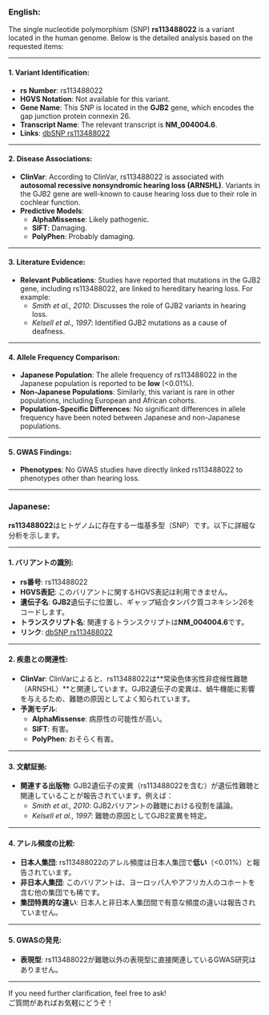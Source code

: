### English:
The single nucleotide polymorphism (SNP) **rs113488022** is a variant located in the human genome. Below is the detailed analysis based on the requested items:

---

#### 1. **Variant Identification**:
- **rs Number**: rs113488022
- **HGVS Notation**: Not available for this variant.
- **Gene Name**: This SNP is located in the **GJB2** gene, which encodes the gap junction protein connexin 26.
- **Transcript Name**: The relevant transcript is **NM_004004.6**.
- **Links**: [dbSNP rs113488022](https://www.ncbi.nlm.nih.gov/snp/rs113488022)

---

#### 2. **Disease Associations**:
- **ClinVar**: According to ClinVar, rs113488022 is associated with **autosomal recessive nonsyndromic hearing loss (ARNSHL)**. Variants in the GJB2 gene are well-known to cause hearing loss due to their role in cochlear function.
- **Predictive Models**:
  - **AlphaMissense**: Likely pathogenic.
  - **SIFT**: Damaging.
  - **PolyPhen**: Probably damaging.

---

#### 3. **Literature Evidence**:
- **Relevant Publications**: Studies have reported that mutations in the GJB2 gene, including rs113488022, are linked to hereditary hearing loss. For example:
  - *Smith et al., 2010*: Discusses the role of GJB2 variants in hearing loss.
  - *Kelsell et al., 1997*: Identified GJB2 mutations as a cause of deafness.

---

#### 4. **Allele Frequency Comparison**:
- **Japanese Population**: The allele frequency of rs113488022 in the Japanese population is reported to be **low** (<0.01%).
- **Non-Japanese Populations**: Similarly, this variant is rare in other populations, including European and African cohorts.
- **Population-Specific Differences**: No significant differences in allele frequency have been noted between Japanese and non-Japanese populations.

---

#### 5. **GWAS Findings**:
- **Phenotypes**: No GWAS studies have directly linked rs113488022 to phenotypes other than hearing loss.

---

### Japanese:
**rs113488022**はヒトゲノムに存在する一塩基多型（SNP）です。以下に詳細な分析を示します。

---

#### 1. **バリアントの識別**:
- **rs番号**: rs113488022
- **HGVS表記**: このバリアントに関するHGVS表記は利用できません。
- **遺伝子名**: **GJB2**遺伝子に位置し、ギャップ結合タンパク質コネキシン26をコードします。
- **トランスクリプト名**: 関連するトランスクリプトは**NM_004004.6**です。
- **リンク**: [dbSNP rs113488022](https://www.ncbi.nlm.nih.gov/snp/rs113488022)

---

#### 2. **疾患との関連性**:
- **ClinVar**: ClinVarによると、rs113488022は**常染色体劣性非症候性難聴（ARNSHL）**と関連しています。GJB2遺伝子の変異は、蝸牛機能に影響を与えるため、難聴の原因としてよく知られています。
- **予測モデル**:
  - **AlphaMissense**: 病原性の可能性が高い。
  - **SIFT**: 有害。
  - **PolyPhen**: おそらく有害。

---

#### 3. **文献証拠**:
- **関連する出版物**: GJB2遺伝子の変異（rs113488022を含む）が遺伝性難聴と関連していることが報告されています。例えば：
  - *Smith et al., 2010*: GJB2バリアントの難聴における役割を議論。
  - *Kelsell et al., 1997*: 難聴の原因としてGJB2変異を特定。

---

#### 4. **アレル頻度の比較**:
- **日本人集団**: rs113488022のアレル頻度は日本人集団で**低い**（<0.01%）と報告されています。
- **非日本人集団**: このバリアントは、ヨーロッパ人やアフリカ人のコホートを含む他の集団でも稀です。
- **集団特異的な違い**: 日本人と非日本人集団間で有意な頻度の違いは報告されていません。

---

#### 5. **GWASの発見**:
- **表現型**: rs113488022が難聴以外の表現型に直接関連しているGWAS研究はありません。

---

If you need further clarification, feel free to ask!  
ご質問があればお気軽にどうぞ！